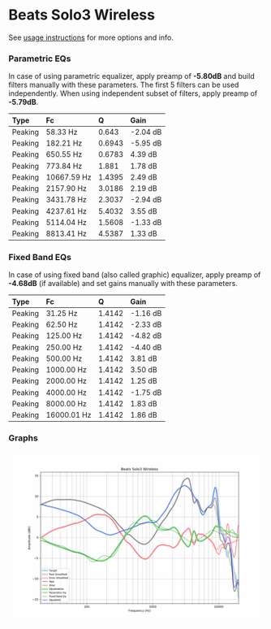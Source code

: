 # Beats Solo3 Wireless
See [usage instructions](https://github.com/jaakkopasanen/AutoEq#usage) for more options and info.

### Parametric EQs
In case of using parametric equalizer, apply preamp of **-5.80dB** and build filters manually
with these parameters. The first 5 filters can be used independently.
When using independent subset of filters, apply preamp of **-5.79dB**.

| Type    | Fc          |      Q | Gain     |
|:--------|:------------|:-------|:---------|
| Peaking | 58.33 Hz    | 0.643  | -2.04 dB |
| Peaking | 182.21 Hz   | 0.6943 | -5.95 dB |
| Peaking | 650.55 Hz   | 0.6783 | 4.39 dB  |
| Peaking | 773.84 Hz   | 1.881  | 1.78 dB  |
| Peaking | 10667.59 Hz | 1.4395 | 2.49 dB  |
| Peaking | 2157.90 Hz  | 3.0186 | 2.19 dB  |
| Peaking | 3431.78 Hz  | 2.3037 | -2.94 dB |
| Peaking | 4237.61 Hz  | 5.4032 | 3.55 dB  |
| Peaking | 5114.04 Hz  | 1.5608 | -1.33 dB |
| Peaking | 8813.41 Hz  | 4.5387 | 1.33 dB  |

### Fixed Band EQs
In case of using fixed band (also called graphic) equalizer, apply preamp of **-4.68dB**
(if available) and set gains manually with these parameters.

| Type    | Fc          |      Q | Gain     |
|:--------|:------------|:-------|:---------|
| Peaking | 31.25 Hz    | 1.4142 | -1.16 dB |
| Peaking | 62.50 Hz    | 1.4142 | -2.33 dB |
| Peaking | 125.00 Hz   | 1.4142 | -4.82 dB |
| Peaking | 250.00 Hz   | 1.4142 | -4.40 dB |
| Peaking | 500.00 Hz   | 1.4142 | 3.81 dB  |
| Peaking | 1000.00 Hz  | 1.4142 | 3.50 dB  |
| Peaking | 2000.00 Hz  | 1.4142 | 1.25 dB  |
| Peaking | 4000.00 Hz  | 1.4142 | -1.75 dB |
| Peaking | 8000.00 Hz  | 1.4142 | 1.83 dB  |
| Peaking | 16000.01 Hz | 1.4142 | 1.86 dB  |

### Graphs
![](./Beats%20Solo3%20Wireless.png)